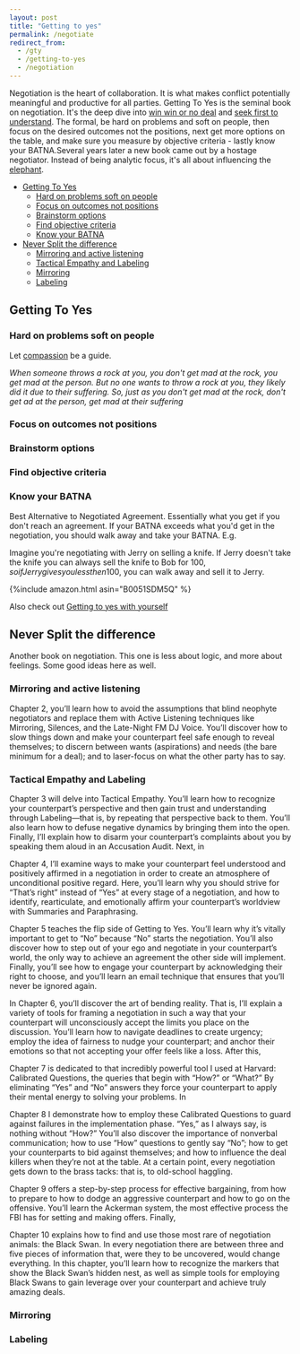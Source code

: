 ```yaml
---
layout: post
title: "Getting to yes"
permalink: /negotiate
redirect_from:
  - /gty
  - /getting-to-yes
  - /negotiation
---
```


Negotiation is the heart of collaboration. It is what makes conflict potentially meaningful and productive for all parties. Getting To Yes is the seminal book on negotiation. It's the deep dive into [win win or no deal](/win-win) and [seek first to understand](/first-understand). The formal, be hard on problems and soft on people, then focus on the desired outcomes not the positions, next get more options on the table, and make sure you measure by objective criteria - lastly know your BATNA.Several years later a new book came out by a hostage negotiator. Instead of being analytic focus, it's all about influencing the [elephant](/switch).

<!-- prettier-ignore-start -->
<!-- vim-markdown-toc-start -->

- [Getting To Yes](#getting-to-yes)
    - [Hard on problems soft on people](#hard-on-problems-soft-on-people)
    - [Focus on outcomes not positions](#focus-on-outcomes-not-positions)
    - [Brainstorm options](#brainstorm-options)
    - [Find objective criteria](#find-objective-criteria)
    - [Know your BATNA](#know-your-batna)
- [Never Split the difference](#never-split-the-difference)
    - [Mirroring and active listening](#mirroring-and-active-listening)
    - [Tactical Empathy and Labeling](#tactical-empathy-and-labeling)
    - [Mirroring](#mirroring)
    - [Labeling](#labeling)

<!-- vim-markdown-toc-end -->
<!-- prettier-ignore-end -->

## Getting To Yes

### Hard on problems soft on people

Let [compassion](/compassion) be a guide.

_When someone throws a rock at you, you don't get mad at the rock, you get mad at the person. But no one wants to throw a rock at you, they likely did it due to their suffering. So, just as you don't get mad at the rock, don't get ad at the person, get mad at their suffering_

### Focus on outcomes not positions

### Brainstorm options

### Find objective criteria

### Know your BATNA

Best Alternative to Negotiated Agreement. Essentially what you get if you don't reach an agreement. If your BATNA exceeds what you'd get in the negotiation, you should walk away and take your BATNA. E.g.

Imagine you're negotiating with Jerry on selling a knife. If Jerry doesn't take the knife you can always sell the knife to Bob for 100$, so if Jerry gives you less then 100$, you can walk away and sell it to Jerry.

{%include amazon.html asin="B0051SDM5Q" %}

Also check out [Getting to yes with yourself](getting-to-yes-with-yourself)

## Never Split the difference

Another book on negotiation. This one is less about logic, and more about feelings. Some good ideas here as well.

### Mirroring and active listening

Chapter 2, you’ll learn how to avoid the assumptions that blind neophyte negotiators and replace them with Active Listening techniques like Mirroring, Silences, and the Late-Night FM DJ Voice. You’ll discover how to slow things down and make your counterpart feel safe enough to reveal themselves; to discern between wants (aspirations) and needs (the bare minimum for a deal); and to laser-focus on what the other party has to say.

### Tactical Empathy and Labeling

Chapter 3 will delve into Tactical Empathy. You’ll learn how to recognize your counterpart’s perspective and then gain trust and understanding through Labeling—that is, by repeating that perspective back to them. You’ll also learn how to defuse negative dynamics by bringing them into the open. Finally, I’ll explain how to disarm your counterpart’s complaints about you by speaking them aloud in an Accusation Audit. Next, in

Chapter 4, I’ll examine ways to make your counterpart feel understood and positively affirmed in a negotiation in order to create an atmosphere of unconditional positive regard. Here, you’ll learn why you should strive for “That’s right” instead of “Yes” at every stage of a negotiation, and how to identify, rearticulate, and emotionally affirm your counterpart’s worldview with Summaries and Paraphrasing.

Chapter 5 teaches the flip side of Getting to Yes. You’ll learn why it’s vitally important to get to “No” because “No” starts the negotiation. You’ll also discover how to step out of your ego and negotiate in your counterpart’s world, the only way to achieve an agreement the other side will implement. Finally, you’ll see how to engage your counterpart by acknowledging their right to choose, and you’ll learn an email technique that ensures that you’ll never be ignored again.

In Chapter 6, you’ll discover the art of bending reality. That is, I’ll explain a variety of tools for framing a negotiation in such a way that your counterpart will unconsciously accept the limits you place on the discussion. You’ll learn how to navigate deadlines to create urgency; employ the idea of fairness to nudge your counterpart; and anchor their emotions so that not accepting your offer feels like a loss. After this,

Chapter 7 is dedicated to that incredibly powerful tool I used at Harvard: Calibrated Questions, the queries that begin with “How?” or “What?” By eliminating “Yes” and “No” answers they force your counterpart to apply their mental energy to solving your problems. In

Chapter 8 I demonstrate how to employ these Calibrated Questions to guard against failures in the implementation phase. “Yes,” as I always say, is nothing without “How?” You’ll also discover the importance of nonverbal communication; how to use “How” questions to gently say “No”; how to get your counterparts to bid against themselves; and how to influence the deal killers when they’re not at the table. At a certain point, every negotiation gets down to the brass tacks: that is, to old-school haggling.

Chapter 9 offers a step-by-step process for effective bargaining, from how to prepare to how to dodge an aggressive counterpart and how to go on the offensive. You’ll learn the Ackerman system, the most effective process the FBI has for setting and making offers. Finally,

Chapter 10 explains how to find and use those most rare of negotiation animals: the Black Swan. In every negotiation there are between three and five pieces of information that, were they to be uncovered, would change everything. In this chapter, you’ll learn how to recognize the markers that show the Black Swan’s hidden nest, as well as simple tools for employing Black Swans to gain leverage over your counterpart and achieve truly amazing deals.

### Mirroring

### Labeling
